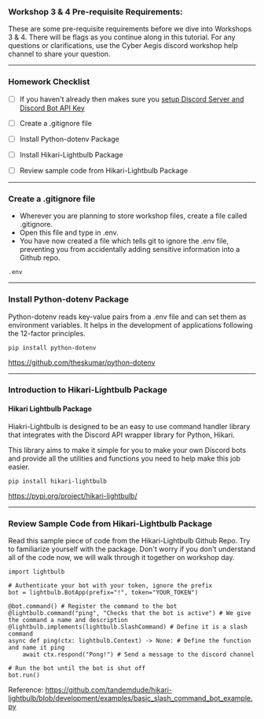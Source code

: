 ### Workshop 3 & 4 Pre-requisite Requirements:

These are some pre-requisite requirements before we dive into Workshops 3 & 4. There will be flags as you continue along in this tutorial. For any questions or clarifications, use the Cyber Aegis discord workshop help channel to share your question.

---
### Homework Checklist

- [ ] If you haven't already then makes sure you [setup Discord Server and Discord Bot API Key](https://github.com/rachelwritingcode/cyber-aegis-python-workshop/tree/main/module_02_homework) 
- [ ] Create a .gitignore file 
- [ ] Install Python-dotenv Package  
- [ ] Install Hikari-Lightbulb Package
- [ ] Review sample code from Hikari-Lightbulb Package


---
### Create a .gitignore file

- Wherever you are planning to store workshop files, create a file called .gitignore.
- Open this file and type in .env.
- You have now created a file which tells git to ignore the .env file, preventing you from accidentally adding sensitive information into a Github repo.

```
.env
```

---

### Install Python-dotenv Package

Python-dotenv reads key-value pairs from a .env file and can set them as environment variables. It helps in the development of applications following the 12-factor principles.

```
pip install python-dotenv
```
https://github.com/theskumar/python-dotenv

---

### Introduction to Hikari-Lightbulb Package

#### Hikari Lightbulb Package

Hiakri-Lightbulb is designed to be an easy to use command handler library that integrates with the Discord API wrapper library for Python, Hikari.

This library aims to make it simple for you to make your own Discord bots and provide all the utilities and functions you need to help make this job easier.

```
pip install hikari-lightbulb
```

https://pypi.org/project/hikari-lightbulb/

---
### Review Sample Code from Hikari-Lightbulb Package


Read this sample piece of code from the Hikari-Lightbulb Github Repo. Try to familiarize yourself with the package. Don't worry if you don't understand all of the code now, we will walk through it together on workshop day.


```
import lightbulb

# Authenticate your bot with your token, ignore the prefix 
bot = lightbulb.BotApp(prefix="!", token="YOUR_TOKEN")

@bot.command() # Register the command to the bot
@lightbulb.command("ping", "Checks that the bot is active") # We give the command a name and description
@lightbulb.implements(lightbulb.SlashCommand) # Define it is a slash command 
async def ping(ctx: lightbulb.Context) -> None: # Define the function and name it ping
    await ctx.respond("Pong!") # Send a message to the discord channel

# Run the bot until the bot is shut off
bot.run()
```

Reference: https://github.com/tandemdude/hikari-lightbulb/blob/development/examples/basic_slash_command_bot_example.py